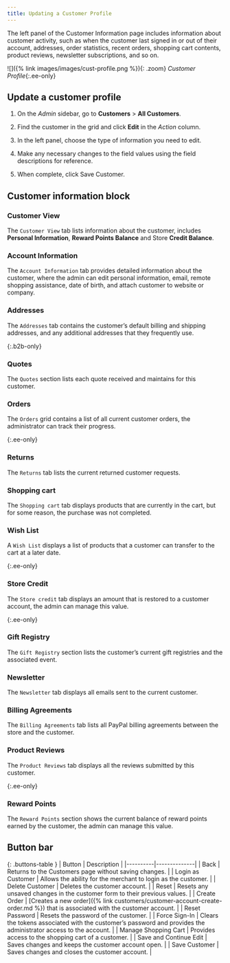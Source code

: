 ```yaml
---
title: Updating a Customer Profile
---
```


The left panel of the Customer Information page includes information about customer activity, such as when the customer last signed in or out of their account, addresses, order statistics, recent orders, shopping cart contents, product reviews, newsletter subscriptions, and so on.

![]({% link images/images/cust-profile.png %}){: .zoom}
_Customer Profile_{:.ee-only}

## Update a customer profile

1. On the _Admin_ sidebar, go to **Customers** > **All Customers**.

1. Find the customer in the grid and click **Edit** in the _Action_ column.

1. In the left panel, choose the type of information you need to edit.

1. Make any necessary changes to the field values using the field descriptions for reference.

1. When complete, click <span class="btn">Save Customer</span>.

## Customer information block

### Customer View

The `Customer View` tab lists information about the customer, includes **Personal Information**, **Reward Points Balance** and Store **Credit Balance**.

### Account Information

The `Account Information` tab provides detailed information about the customer, where the admin can edit personal information, email, remote shopping assistance, date of birth, and attach customer to website or company.

### Addresses

The `Addresses` tab contains the customer’s default billing and shipping addresses, and any additional addresses that they frequently use.

{:.b2b-only}
### Quotes

The `Quotes` section lists each quote received and maintains for this customer.

### Orders

The `Orders` grid contains a list of all current customer orders, the administrator can track their progress.

{:.ee-only}
### Returns

The `Returns` tab lists the current returned customer requests.

### Shopping cart

The `Shopping cart` tab displays products that are currently in the cart, but for some reason, the purchase was not completed.

### Wish List

A `Wish List` displays a list of products that a customer can transfer to the cart at a later date.

{:.ee-only}
### Store Credit

The `Store credit` tab displays an amount that is restored to a customer account, the admin can manage this value.

{:.ee-only}
### Gift Registry

The `Gift Registry` section lists the customer’s current gift registries and the associated event.

### Newsletter

The `Newsletter` tab displays all emails sent to the current customer.

### Billing Agreements

The `Billing Agreements` tab lists all PayPal billing agreements between the store and the customer.

### Product Reviews

The `Product Reviews` tab displays all the reviews submitted by this сustomer.

{:.ee-only}
### Reward Points

The `Reward Points` section shows the current balance of reward points earned by the customer, the admin can manage this value.

## Button bar

{: .buttons-table }
| Button   | Description  |
|----------|--------------|
| <span class="btn">Back</span> | Returns to the Customers page without saving changes. |
| <span class="btn">Login as Customer</span> | Allows the ability for the merchant to login as the customer. |
| <span class="btn">Delete Customer</span> | Deletes the customer account.  |
| <span class="btn">Reset</span> | Resets any unsaved changes in the customer form to their previous values.  |
| <span class="btn">Create Order</span> | [Creates a new order]({% link customers/customer-account-create-order.md %}) that is associated with the customer account.  |
| <span class="btn">Reset Password</span> | Resets the password of the customer.  |
| <span class="btn">Force Sign-In</span> | Clears the tokens associated with the customer’s password and provides the administrator access to the account. |
| <span class="btn">Manage Shopping Cart</span> | Provides access to the shopping cart of a customer. |
| <span class="btn">Save and Continue Edit</span>  | Saves changes and keeps the customer account open. |
| <span class="btn">Save Customer</span> | Saves changes and closes the customer account. |

<!--
  This is a style declaration so that buttons are not wrapped by table auto styling for column widths.
-->
<style>
.buttons-table td:first-of-type {
  width: 200px;
}
</style>
